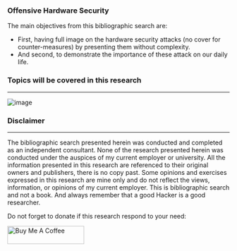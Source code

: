 ### Offensive Hardware Security
The main objectives from this bibliographic search are:
* First, having full image on the hardware security attacks (no cover for counter-measures) by presenting them without complexity. 
* And second, to demonstrate the importance of these attack on our daily life.

### Topics will be covered in this research
-------------------------------------------------------------------------------------------------------------------------------
![image](https://github.com/VraiHack/Offensive-Hardware-Security/assets/26716241/4b0a4638-3b04-4136-b9ba-91b27f82f6f0)

### Disclaimer
-------------------------------------------------------------------------------------------------------------------------------
The bibliographic search presented herein was conducted and completed as an independent consultant. None of the research presented herein was conducted under the auspices of my current employer or university. 
All the information presented in this research are referenced to their original owners and publishers, there is no copy past. 
Some opinions and exercises expressed in this research are mine only and do not reflect the views, information, or opinions of my current employer. 
This is bibliographic search and not a book. And always remember that a good Hacker is a good researcher.

Do not forget to donate if this research respond to your need:

<a href="https://www.buymeacoffee.com/vraihack" target="_blank"><img src="https://cdn.buymeacoffee.com/buttons/default-orange.png" alt="Buy Me A Coffee" height="41" width="174"></a>

